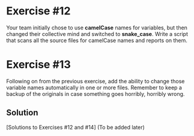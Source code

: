 # Exercise #12

Your team initially chose to use **camelCase** names for variables, but then changed their collective mind and switched to 
**snake_case**. Write a script that scans all the source files for camelCase names and reports on them.

# Exercise #13

Following on from the previous exercise, add the ability to change those variable names automatically in one or more 
files. Remember to keep a backup of the originals in case something goes horribly, horribly wrong.

## Solution

[Solutions to Exercises #12 and #14] (To be added later)